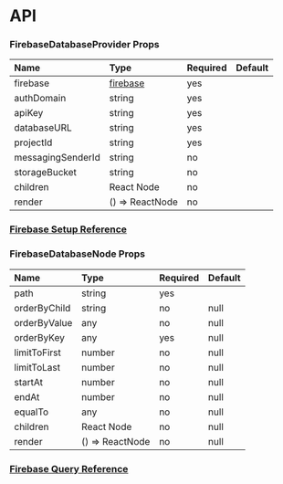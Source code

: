 # API

### FirebaseDatabaseProvider Props

| Name | Type | Required | Default |
| :--- | :--- | :--- | :--- |
| firebase | [firebase](https://www.npmjs.com/package/firebase) | yes |  |
| authDomain | string | yes |  |
| apiKey | string | yes |  |
| databaseURL | string | yes |  |
| projectId | string | yes |  |
| messagingSenderId | string | no |  |
| storageBucket | string | no |  |
| children | React Node | no |  |
| render | \(\) =&gt; ReactNode | no |  |

### [Firebase Setup Reference](https://firebase.google.com/docs/database/web/start)

### FirebaseDatabaseNode Props



| Name | Type | Required | Default |
| :--- | :--- | :--- | :--- |
| path | string | yes |  |
| orderByChild | string | no | null |
| orderByValue | any | no | null |
| orderByKey | any | yes | null |
| limitToFirst | number | no | null |
| limitToLast | number | no | null |
| startAt | number | no | null |
| endAt | number | no | null |
| equalTo | any | no | null |
| children | React Node | no | null |
| render | \(\) =&gt; ReactNode | no | null |

### [Firebase Query Reference](https://firebase.google.com/docs/database/admin/retrieve-data#section-queries)

